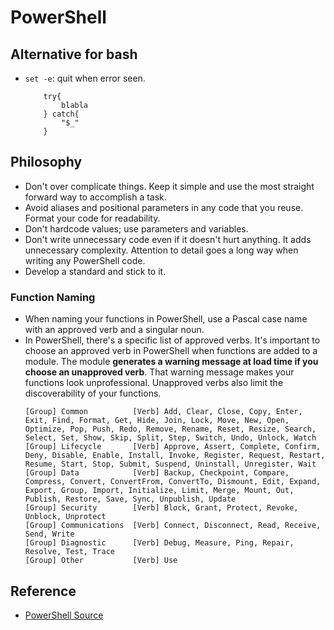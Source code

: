 # PowerShell
## Alternative for bash
- `set -e`: quit when error seen. 
    ```
        try{
            blabla
        } catch{
            "$_"
        }  
    ```
## Philosophy
- Don't over complicate things. Keep it simple and use the most straight forward way to accomplish a task. 
- Avoid aliases and positional parameters in any code that you reuse. Format your code for readability. 
- Don't hardcode values; use parameters and variables. 
- Don't write unnecessary code even if it doesn't hurt anything. It adds unnecessary complexity. Attention to detail goes a long way when writing any PowerShell code.
- Develop a standard and stick to it.
### Function Naming
- When naming your functions in PowerShell, use a Pascal case name with an approved verb and a singular noun.
- In PowerShell, there's a specific list of approved verbs. It's important to choose an approved verb in PowerShell when functions are added to a module. The module **generates a warning message at load time if you choose an unapproved verb**. That warning message makes your functions look unprofessional. Unapproved verbs also limit the discoverability of your functions.
    ```
    [Group] Common          [Verb] Add, Clear, Close, Copy, Enter, Exit, Find, Format, Get, Hide, Join, Lock, Move, New, Open, Optimize, Pop, Push, Redo, Remove, Rename, Reset, Resize, Search, Select, Set, Show, Skip, Split, Step, Switch, Undo, Unlock, Watch
    [Group] Lifecycle       [Verb] Approve, Assert, Complete, Confirm, Deny, Disable, Enable, Install, Invoke, Register, Request, Restart, Resume, Start, Stop, Submit, Suspend, Uninstall, Unregister, Wait
    [Group] Data            [Verb] Backup, Checkpoint, Compare, Compress, Convert, ConvertFrom, ConvertTo, Dismount, Edit, Expand, Export, Group, Import, Initialize, Limit, Merge, Mount, Out, Publish, Restore, Save, Sync, Unpublish, Update
    [Group] Security        [Verb] Block, Grant, Protect, Revoke, Unblock, Unprotect
    [Group] Communications  [Verb] Connect, Disconnect, Read, Receive, Send, Write
    [Group] Diagnostic      [Verb] Debug, Measure, Ping, Repair, Resolve, Test, Trace
    [Group] Other           [Verb] Use
    ```
## Reference
- [PowerShell Source](https://github.com/powershell/powershell)
